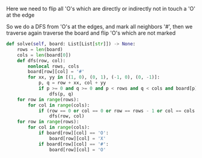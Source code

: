 Here we need to flip all 'O's which are directly or indirectly not in touch a 'O' at the edge

So we do a DFS from 'O's at the edges, and mark all neighbors '#', then we traverse again traverse the board and flip 'O's which are not marked
```python
def solve(self, board: List[List[str]]) -> None:
    rows = len(board)
    cols = len(board[0])
    def dfs(row, col):
        nonlocal rows, cols
        board[row][col] = '#'
        for xx, yy in [(1, 0), (0, 1), (-1, 0), (0, -1)]:
            p, q = row + xx, col + yy
            if p >= 0 and q >= 0 and p < rows and q < cols and board[p][q] == 'O':
                dfs(p, q)
    for row in range(rows):
        for col in range(cols):
            if (row == 0 or col == 0 or row == rows - 1 or col == cols - 1) and board[row][col] == 'O':
                dfs(row, col)
    for row in range(rows):
        for col in range(cols):
            if board[row][col] == 'O':
                board[row][col] = 'X'
            if board[row][col] == '#':
                board[row][col] = 'O'
```